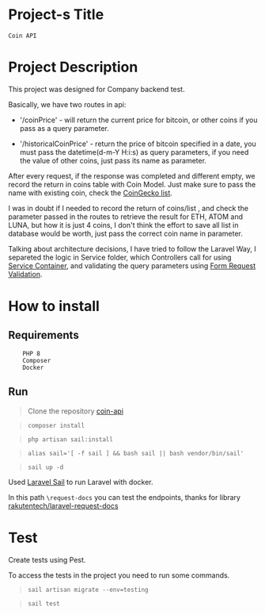 # Project-s Title 
    Coin API

# Project Description
This project was designed for Company backend test.

Basically, we have two routes in api:
- '/coinPrice' - will return the current price for bitcoin, or other coins if you pass as a query parameter.
    
- '/historicalCoinPrice' - return the price of bitcoin specified in a date, you must pass the datetime(d-m-Y H:i:s) as query parameters, if you need the value of other coins, just pass its name as parameter.

After every request, if the response was completed and different empty, we record the return in coins table with Coin Model. Just make sure to pass the name with existing coin, check the [CoinGecko list](https://www.coingecko.com/en/api/documentation).

I was in doubt if I needed to record the return of coins/list , and check the parameter passed in the routes to retrieve the result for ETH, ATOM and LUNA, but how it is just 4 coins, I don't think the effort to save all list in database would be worth, just pass the correct coin name in parameter.

Talking about architecture decisions, I have tried to follow the Laravel Way, I separeted the logic in Service folder, which Controllers call for using [Service Container](https://laravel.com/docs/9.x/container#:~:text=The%20Laravel%20service%20container%20is,cases%2C%20%22setter%22%20methods.), and validating the query parameters using [Form Request Validation](https://laravel.com/docs/9.x/validation#form-request-validation).   

# How to install
## Requirements
        PHP 8
        Composer
        Docker

## Run 
> Clone the repository [coin-api](https://github.com/bruno-holanda15/coin-api)

> `composer install`

> `php artisan sail:install`

> `alias sail='[ -f sail ] && bash sail || bash vendor/bin/sail'`

> `sail up -d`
    
Used [Laravel Sail](https://laravel.com/docs/9.x/sail) to run Laravel with docker.


In this path `\request-docs` you can test the endpoints, thanks for library [rakutentech/laravel-request-docs](https://github.com/rakutentech/laravel-request-docs)

# Test
Create tests using Pest.

To access the tests in the project you need to run some commands.

> `sail artisan migrate --env=testing`

> `sail test`